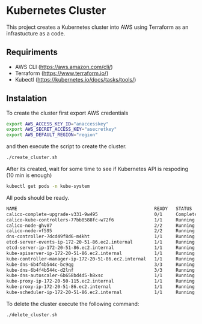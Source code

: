 # Kubernetes Cluster

This project creates a Kubernetes cluster into AWS using Terraform as an infrastucture as a code.

## Requiriments
- AWS CLI (https://aws.amazon.com/cli/)
- Terraform (https://www.terraform.io/)
- Kubectl (https://kubernetes.io/docs/tasks/tools/)

## Instalation

To create the cluster first export AWS credentials

```sh
export AWS_ACCESS_KEY_ID="anaccesskey"
export AWS_SECRET_ACCESS_KEY="asecretkey"
export AWS_DEFAULT_REGION="region"
```

and then execute the script to create the cluster.

```sh
./create_cluster.sh
```

After its created, wait for some time to see if Kubernetes API is respoding (10 min is enough)

```sh
kubectl get pods -n kube-system
```
All pods should be ready.

```sh
NAME                                                   READY   STATUS      RESTARTS   AGE
calico-complete-upgrade-v331-9w495                     0/1     Completed   0          3m
calico-kube-controllers-77bb8588fc-w72f6               1/1     Running     0          3m
calico-node-ghv87                                      2/2     Running     0          1m
calico-node-vf595                                      2/2     Running     0          3m
dns-controller-7dcd49f8d6-m4kht                        1/1     Running     0          3m
etcd-server-events-ip-172-20-51-86.ec2.internal        1/1     Running     0          2m
etcd-server-ip-172-20-51-86.ec2.internal               1/1     Running     0          2m
kube-apiserver-ip-172-20-51-86.ec2.internal            1/1     Running     0          2m
kube-controller-manager-ip-172-20-51-86.ec2.internal   1/1     Running     0          2m
kube-dns-6b4f4b544c-bc9qg                              3/3     Running     0          3m
kube-dns-6b4f4b544c-d2lnf                              3/3     Running     0          1m
kube-dns-autoscaler-6b658bd4d5-h8xsc                   1/1     Running     0          3m
kube-proxy-ip-172-20-50-115.ec2.internal               1/1     Running     0          45s
kube-proxy-ip-172-20-51-86.ec2.internal                1/1     Running     0          2m
kube-scheduler-ip-172-20-51-86.ec2.internal            1/1     Running     0          2m

```

To delete the cluster execute the following command:

```sh
./delete_cluster.sh
```
